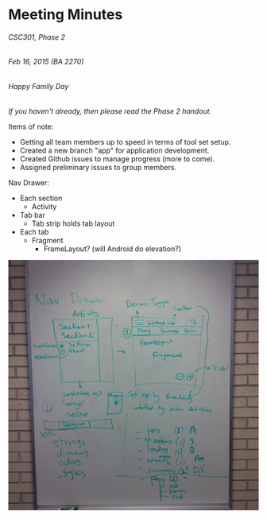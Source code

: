 # Meeting Minutes
###### CSC301, Phase 2
###### Feb 16, 2015 (BA 2270)
###### Happy Family Day

_If you haven't already, then please read the Phase 2 handout._

Items of note:

* Getting all team members up to speed in terms of tool set setup.
* Created a new branch "app" for application development.
* Created Github issues to manage progress (more to come).
* Assigned preliminary issues to group members.


Nav Drawer:

- Each section
	- Activity
- Tab bar
	- Tab strip holds tab layout
- Each tab 
	- Fragment 
		- FrameLayout? (will Android do elevation?)


![Brainstorm](img.jpg)

